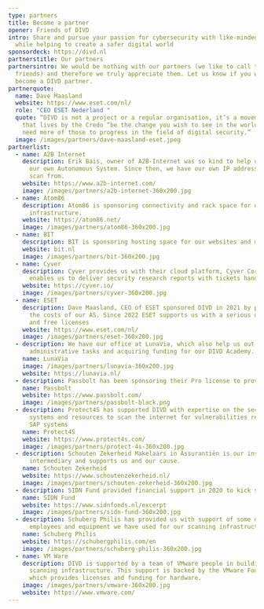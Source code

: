 ```yaml
---
type: partners
title: Become a partner
opener: Friends of DIVD
intro: Share and pursue your passion for cybersecurity with like-minded people
  while helping to create a safer digital world
sponsordeck: https://divd.nl
partnerstitle: Our partners
partnersintro: We would be nothing with our partners (we like to call them
  friends) and therefore we truly appreciate them. Let us know if you want to
  become a DIVD partner.
partnerquote:
  name: Dave Maasland
  website: https://www.eset.com/nl/
  role: "CEO ESET Nederland "
  quote: “DIVD is not a project or a regular organisation, it’s a movement, one
    that lives by the Credo “be the change you wish to see in the world” and we
    need more of those to progress in the field of digital security.”
  image: /images/partners/dave-maasland-eset.jpeg
partnerlist:
  - name: A2B Internet
    description: Erik Bais, owner of A2B-Internet was so kind to help us out getting
      our own Autonomous System. Since then, we have our own IP addresses to
      scan from.
    website: https://www.a2b-internet.com/
    image: /images/partners/a2b-internet-360x200.jpg
  - name: Atom86
    description: Atom86 is sponsoring connectivity and rack space for our scanning
      infrastructure.
    website: https://atom86.net/
    image: /images/partners/atom86-360x200.jpg
  - name: BIT
    description: BIT is sponsoring hosting space for our websites and mail server capacity.
    website: bit.nl
    image: /images/partners/bit-360x200.jpg
  - name: Cyver
    description: Cyver provides us with their cloud platform, Cyver Core, which
      enables us to deliver security research reports with tickets handling.
    website: https://cyver.io/
    image: /images/partners/cyver-360x200.jpg
  - name: ESET
    description: Dave Maasland, CEO of ESET sponsored DIVD in 2021 by paying most of
      the costs of our AS. Since 2022 ESET supports us with a serious donation
      and free licenses
    website: https://www.eset.com/nl/
    image: /images/partners/eset-360x200.jpg
  - description: We have our office at LunaVia, which also help us out with
      administrative tasks and acquiring funding for our DIVD Academy.
    name: LunaVia
    image: /images/partners/lunavia-360x200.jpg
    website: https://lunavia.nl/
  - description: Passbolt has been sponsoring their Pro license to provide our teams with a secure way to share their passwords since 2021.
    name: Passbolt
    website: https://www.passbolt.com/
    image: /images/partners/passbolt-black.png
  - description: Protect4S has supported DIVD with expertise on the security of SAP
      systems and resources to scan the internet for vulnerabilities related to
      SAP systems
    name: Protect4S
    website: https://www.protect4s.com/
    image: /images/partners/protect-4s-360x200.jpg
  - description: Schouten Zekerheid Makelaars in Assurantiën is our insurance
      intermediary and supports us and our cause.
    name: Schouten Zekerheid
    website: https://www.schoutenzekerheid.nl/
    image: /images/partners/schouten-zekerheid-360x200.jpg
  - description: SIDN Fund provided financial support in 2020 to kick start DIVD.
    name: SIDN Fund
    website: https://www.sidnfonds.nl/excerpt
    image: /images/partners/sidn-fund-360x200.jpg
  - description: Schuberg Philis has provided us with support of some of their
      employees and equipment we have used for our scanning infrastructure.
    name: Schuberg Philis
    website: https://schubergphilis.com/en
    image: /images/partners/schuberg-philis-360x200.jpg
  - name: VM Ware
    description: DIVD is supported by a team of VMware people in building a new
      scanning infrastructure. This support is backed by the VMware Foundation
      which provides licenses and funding for hardware.
    image: /images/partners/vmware-360x200.jpg
    website: https://www.vmware.com/
---
```

